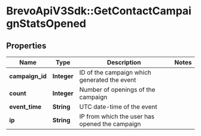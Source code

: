 # BrevoApiV3Sdk::GetContactCampaignStatsOpened

## Properties
Name | Type | Description | Notes
------------ | ------------- | ------------- | -------------
**campaign_id** | **Integer** | ID of the campaign which generated the event | 
**count** | **Integer** | Number of openings of the campaign | 
**event_time** | **String** | UTC date-time of the event | 
**ip** | **String** | IP from which the user has opened the campaign | 


